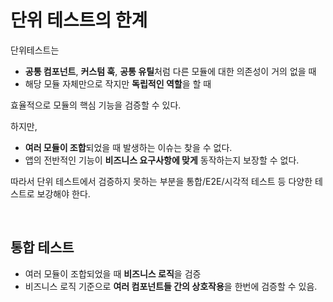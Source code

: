 # 단위 테스트의 한계

단위테스트는

- **공통 컴포넌트**, **커스텀 훅**, **공통 유틸**처럼 다른 모듈에 대한 의존성이 거의 없을 때
- 해당 모듈 자체만으로 작지만 **독립적인 역할**을 할 때

효율적으로 모듈의 핵심 기능을 검증할 수 있다.

하지만,

- **여러 모듈이 조합**되었을 때 발생하는 이슈는 찾을 수 없다.
- 앱의 전반적인 기능이 **비즈니스 요구사항에 맞게** 동작하는지 보장할 수 없다.

따라서 단위 테스트에서 검증하지 못하는 부분을 통합/E2E/시각적 테스트 등 다양한 테스트로 보강해야 한다.

<br/>

## 통합 테스트

- 여러 모듈이 조합되었을 때 **비즈니스 로직**을 검증
- 비즈니스 로직 기준으로 **여러 컴포넌트들 간의 상호작용**을 한번에 검증할 수 있음.
